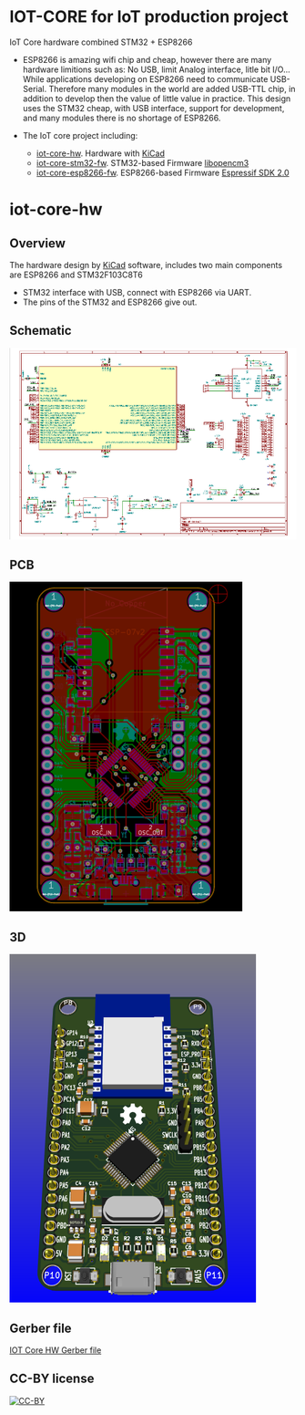 # IOT-CORE for IoT production project

IoT Core hardware combined STM32 + ESP8266

- ESP8266 is amazing wifi chip and cheap, however there are many hardware limitions such as: No USB, limit Analog interface, litle bit I/O... 
While applications developing on ESP8266 need to communicate USB-Serial. Therefore many modules in the world are added USB-TTL chip, in addition to develop then the value of little value in practice. This design uses the STM32 cheap, with USB interface, support for development, and many modules there is no shortage of ESP8266.

- The IoT core project including:
    + [iot-core-hw](https://github.com/genuine-engineering/iot-core-hw). Hardware with [KiCad](http://kicad-pcb.org/)
    + [iot-core-stm32-fw](https://github.com/genuine-engineering/iot-core-stm32-fw). STM32-based Firmware [libopencm3](https://github.com/libopencm3/libopencm3)
    + [iot-core-esp8266-fw](https://github.com/genuine-engineering/iot-core-esp8266-fw). ESP8266-based Firmware [Espressif SDK 2.0](https://espressif.com/en/support/download/sdks-demos)

# iot-core-hw
## Overview
The hardware design by [KiCad](http://kicad-pcb.org/) software, includes two main components are ESP8266 and STM32F103C8T6
 - STM32 interface with USB, connect with ESP8266 via UART.
 - The pins of the STM32 and ESP8266 give out.

## Schematic

[![IOT Core HW Schematic](assets/iot-core-hw-sch.png)](assets/iot-core-hw-sch.svg)

## PCB

[![IOT Core HW PCB](assets/iot-core-hw-pcb.png)](assets/iot-core-hw-pcb.svg)

## 3D

[![IOT Core HW 3D](assets/iot-core-hw-3d.png)](assets/iot-core-3d.wrl.stl)

## Gerber file 

[IOT Core HW Gerber file](assets/gerber.zip)

## CC-BY license

[![CC-BY](http://mirrors.creativecommons.org/presskit/buttons/88x31/png/by.png)](https://github.com/idleberg/Creative-Commons-Markdown/blob/spaces/4.0/by.markdown)
